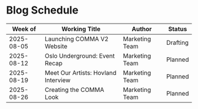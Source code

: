 # Blog Schedule

| Week of | Working Title | Author | Status |
| ------- | ------------- | ------ | ------ |
| 2025-08-05 | Launching COMMA V2 Website | Marketing Team | Drafting |
| 2025-08-12 | Oslo Underground: Event Recap | Marketing Team | Planned |
| 2025-08-19 | Meet Our Artists: Hovland Interview | Marketing Team | Planned |
| 2025-08-26 | Creating the COMMA Look | Marketing Team | Planned |
